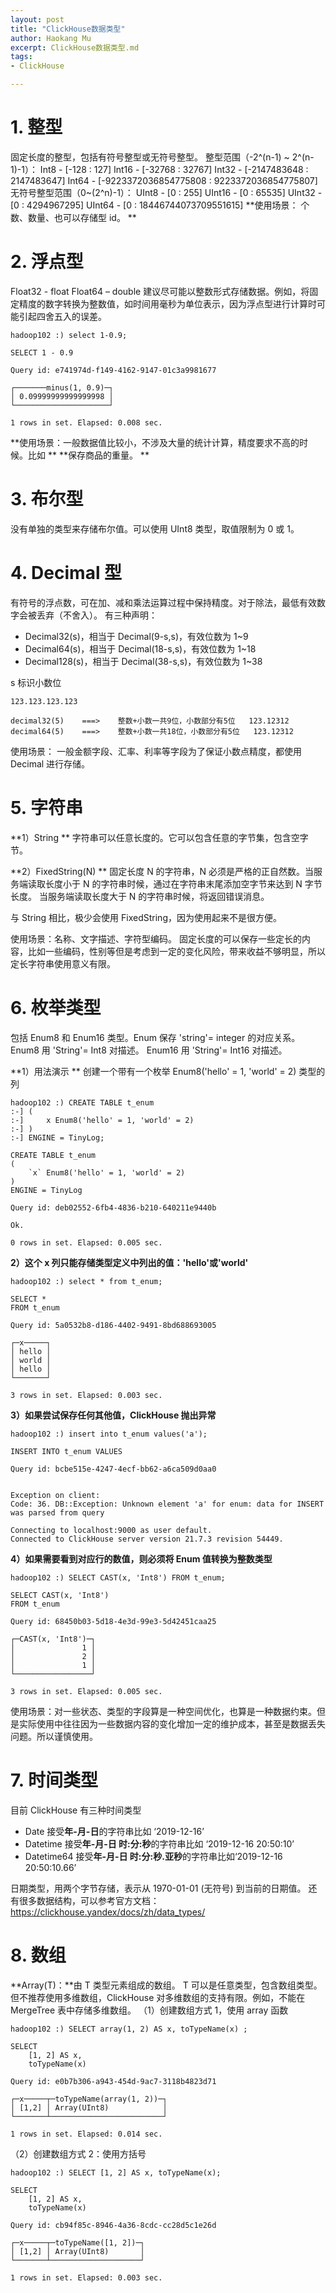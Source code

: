 ```yaml
---
layout: post
title: "ClickHouse数据类型"
author: Haokang Mu
excerpt: ClickHouse数据类型.md
tags:
- ClickHouse

---
```


# 1. 整型
固定长度的整型，包括有符号整型或无符号整型。 
整型范围（-2^(n-1) ~ 2^(n-1)-1）： 
Int8 - [-128 : 127] 
Int16 - [-32768 : 32767] 
Int32 - [-2147483648 : 2147483647] 
Int64 - [-9223372036854775808 : 9223372036854775807] 
无符号整型范围（0~(2^n)-1）： 
UInt8 - [0 : 255] 
UInt16 - [0 : 65535] 
UInt32 - [0 : 4294967295] 
UInt64 - [0 : 18446744073709551615] 
**使用场景： 个数、数量、也可以存储型 id。 **

# 2. 浮点型 
Float32 - float 
Float64 – double 
建议尽可能以整数形式存储数据。例如，将固定精度的数字转换为整数值，如时间用毫秒为单位表示，因为浮点型进行计算时可能引起四舍五入的误差。
```shell
hadoop102 :) select 1-0.9;

SELECT 1 - 0.9

Query id: e741974d-f149-4162-9147-01c3a9981677

┌───────minus(1, 0.9)─┐
│ 0.09999999999999998 │
└─────────────────────┘

1 rows in set. Elapsed: 0.008 sec. 
```
**使用场景：一般数据值比较小，不涉及大量的统计计算，精度要求不高的时候。比如 **
**保存商品的重量。 **

# 3. 布尔型 
没有单独的类型来存储布尔值。可以使用 UInt8 类型，取值限制为 0 或 1。 

# 4. Decimal 型 
有符号的浮点数，可在加、减和乘法运算过程中保持精度。对于除法，最低有效数字会被丢弃（不舍入）。 
有三种声明： 

- Decimal32(s)，相当于 Decimal(9-s,s)，有效位数为 1~9 
- Decimal64(s)，相当于 Decimal(18-s,s)，有效位数为 1~18 
- Decimal128(s)，相当于 Decimal(38-s,s)，有效位数为 1~38 

s 标识小数位 
```
123.123.123.123

decimal32(5)    ===>    整数+小数一共9位，小数部分有5位   123.12312
decimal64(5)    ===>    整数+小数一共18位，小数部分有5位   123.12312
```
使用场景： 一般金额字段、汇率、利率等字段为了保证小数点精度，都使用 Decimal 进行存储。 

# 5. 字符串 
**1）String **
字符串可以任意长度的。它可以包含任意的字节集，包含空字节。 

**2）FixedString(N) **
固定长度 N 的字符串，N 必须是严格的正自然数。当服务端读取长度小于 N 的字符串时候，通过在字符串末尾添加空字节来达到 N 字节长度。 当服务端读取长度大于 N 的字符串时候，将返回错误消息。 

与 String 相比，极少会使用 FixedString，因为使用起来不是很方便。

使用场景：名称、文字描述、字符型编码。 固定长度的可以保存一些定长的内容，比如一些编码，性别等但是考虑到一定的变化风险，带来收益不够明显，所以定长字符串使用意义有限。 

# 6. 枚举类型 
包括 Enum8 和 Enum16 类型。Enum 保存 'string'= integer 的对应关系。 
Enum8 用 'String'= Int8 对描述。 
Enum16 用 'String'= Int16 对描述。 

**1）用法演示 **
创建一个带有一个枚举 Enum8('hello' = 1, 'world' = 2) 类型的列
```
hadoop102 :) CREATE TABLE t_enum
:-] (
:-]     x Enum8('hello' = 1, 'world' = 2)
:-] )
:-] ENGINE = TinyLog;

CREATE TABLE t_enum
(
    `x` Enum8('hello' = 1, 'world' = 2)
)
ENGINE = TinyLog

Query id: deb02552-6fb4-4836-b210-640211e9440b

Ok.

0 rows in set. Elapsed: 0.005 sec. 
```

**2）这个 x 列只能存储类型定义中列出的值：'hello'或'world'**
```
hadoop102 :) select * from t_enum;

SELECT *
FROM t_enum

Query id: 5a0532b8-d186-4402-9491-8bd688693005

┌─x─────┐
│ hello │
│ world │
│ hello │
└───────┘

3 rows in set. Elapsed: 0.003 sec. 
```

**3）如果尝试保存任何其他值，ClickHouse 抛出异常**
```
hadoop102 :) insert into t_enum values('a');

INSERT INTO t_enum VALUES

Query id: bcbe515e-4247-4ecf-bb62-a6ca509d0aa0


Exception on client:
Code: 36. DB::Exception: Unknown element 'a' for enum: data for INSERT was parsed from query

Connecting to localhost:9000 as user default.
Connected to ClickHouse server version 21.7.3 revision 54449.
```

**4）如果需要看到对应行的数值，则必须将 Enum 值转换为整数类型**
```
hadoop102 :) SELECT CAST(x, 'Int8') FROM t_enum;

SELECT CAST(x, 'Int8')
FROM t_enum

Query id: 68450b03-5d18-4e3d-99e3-5d42451caa25

┌─CAST(x, 'Int8')─┐
│               1 │
│               2 │
│               1 │
└─────────────────┘

3 rows in set. Elapsed: 0.005 sec. 
```

使用场景：对一些状态、类型的字段算是一种空间优化，也算是一种数据约束。但是实际使用中往往因为一些数据内容的变化增加一定的维护成本，甚至是数据丢失问题。所以谨慎使用。

# 7. 时间类型 
目前 ClickHouse 有三种时间类型 

- Date 接受**年-月-日**的字符串比如 ‘2019-12-16’ 
- Datetime 接受**年-月-日 时:分:秒**的字符串比如 ‘2019-12-16 20:50:10’ 
- Datetime64 接受**年-月-日 时:分:秒.亚秒**的字符串比如‘2019-12-16 20:50:10.66’ 

日期类型，用两个字节存储，表示从 1970-01-01 (无符号) 到当前的日期值。 
还有很多数据结构，可以参考官方文档：https://clickhouse.yandex/docs/zh/data_types/ 

# 8. 数组 
**Array(T)：**由 T 类型元素组成的数组。 
T 可以是任意类型，包含数组类型。 但不推荐使用多维数组，ClickHouse 对多维数组的支持有限。例如，不能在 MergeTree 表中存储多维数组。 
（1）创建数组方式 1，使用 array 函数
```
hadoop102 :) SELECT array(1, 2) AS x, toTypeName(x) ;

SELECT
    [1, 2] AS x,
    toTypeName(x)

Query id: e0b7b306-a943-454d-9ac7-3118b4823d71

┌─x─────┬─toTypeName(array(1, 2))─┐
│ [1,2] │ Array(UInt8)            │
└───────┴─────────────────────────┘

1 rows in set. Elapsed: 0.014 sec. 
```

（2）创建数组方式 2：使用方括号
```
hadoop102 :) SELECT [1, 2] AS x, toTypeName(x);

SELECT
    [1, 2] AS x,
    toTypeName(x)

Query id: cb94f85c-8946-4a36-8cdc-cc28d5c1e26d

┌─x─────┬─toTypeName([1, 2])─┐
│ [1,2] │ Array(UInt8)       │
└───────┴────────────────────┘

1 rows in set. Elapsed: 0.003 sec. 
```
